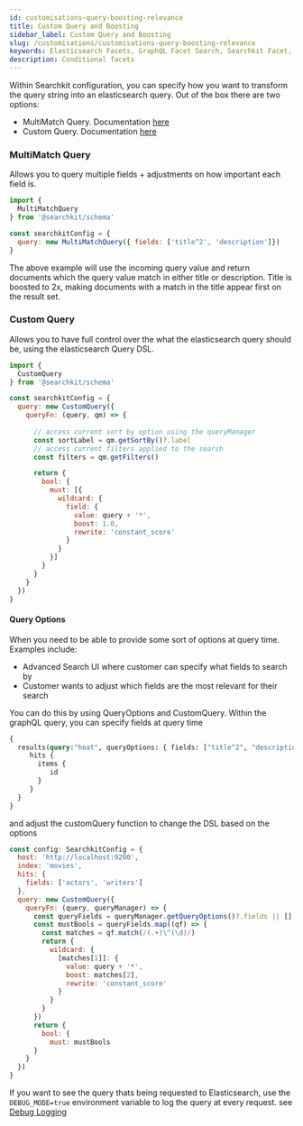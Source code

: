 ```yaml
---
id: customisations-query-boosting-relevance
title: Custom Query and Boosting
sidebar_label: Custom Query and Boosting
slug: /customisations/customisations-query-boosting-relevance
keywords: Elasticsearch Facets, GraphQL Facet Search, Searchkit Facet, Elasticsearch API, Conditional Facets
description: Conditional facets
---
```


Within Searchkit configuration, you can specify how you want to transform the query string into an elasticsearch query. Out of the box there are two options:
- MultiMatch Query. Documentation [here](https://searchkit.co/docs/reference/schema#multimatchquery)
- Custom Query. Documentation [here](https://searchkit.co/docs/reference/schema#customquery)

### MultiMatch Query
Allows you to query multiple fields + adjustments on how important each field is. 

```javascript
import {
  MultiMatchQuery
} from '@searchkit/schema'

const searchkitConfig = {
  query: new MultiMatchQuery({ fields: ['title^2', 'description']})
}
```

The above example will use the incoming query value and return documents which the query value match in either title or description. Title is boosted to 2x, making documents with a match in the title appear first on the result set.

### Custom Query
Allows you to have full control over the what the elasticsearch query should be, using the elasticsearch Query DSL.

```javascript
import {
  CustomQuery
} from '@searchkit/schema'

const searchkitConfig = {
  query: new CustomQuery({ 
    queryFn: (query, qm) => {
      
      // access current sort by option using the queryManager
      const sortLabel = qm.getSortBy()?.label
      // access current filters applied to the search
      const filters = qm.getFilters()

      return {
        bool: {
          must: [{
            wildcard: {
              field: {
                value: query + '*',
                boost: 1.0,
                rewrite: 'constant_score'
              }
            }
          }]
        }
      }
    }
  })
}
```

#### Query Options
When you need to be able to provide some sort of options at query time. Examples include:
- Advanced Search UI where customer can specify what fields to search by
- Customer wants to adjust which fields are the most relevant for their search

You can do this by using QueryOptions and CustomQuery. Within the graphQL query, you can specify fields at query time

```graphql
{
  results(query:"heat", queryOptions: { fields: ["title^2", "description^1"]}) {
     hits {
       items {
          id
       }
     }
  }
}
```

and adjust the customQuery function to change the DSL based on the options

```javascript
const config: SearchkitConfig = {
  host: 'http://localhost:9200',
  index: 'movies',
  hits: {
    fields: ['actors', 'writers']
  },
  query: new CustomQuery({
    queryFn: (query, queryManager) => {
      const queryFields = queryManager.getQueryOptions()?.fields || []
      const mustBools = queryFields.map((qf) => {
        const matches = qf.match(/(.+)\^(\d)/)
        return {
          wildcard: {
            [matches[1]]: {
              value: query + '*',
              boost: matches[2],
              rewrite: 'constant_score'
            }
          }
        }
      })
      return {
        bool: {
          must: mustBools
      }
    }
  })
}
```

If you want to see the query thats being requested to Elasticsearch, use the `DEBUG_MODE=true` environment variable to log the query at every request. see [Debug Logging](https://searchkit.co/docs/customisations/server-logging#query-logging) 